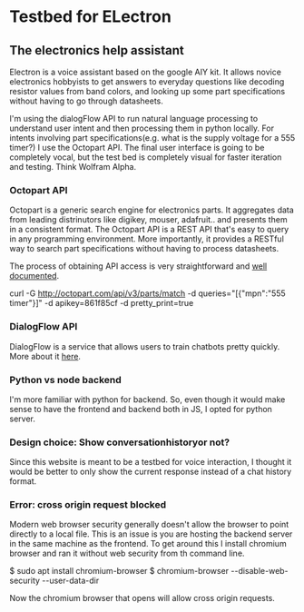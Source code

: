 # Testbed for ELectron
## The electronics help assistant

Electron is a voice assistant based on the google AIY kit. It allows novice electronics hobbyists to get answers to everyday questions like decoding resistor values from band colors, and looking up some part specifications without having to go through datasheets.

I'm using the dialogFlow API to run natural language processing to understand user intent and then processing them in python locally. For intents involving part specifications(e.g. what is the supply voltage for a 555 timer?) I use the Octopart API. The final user interface is going to be completely vocal, but the test bed is completely visual for faster iteration and testing. Think Wolfram Alpha.

### Octopart API

Octopart is a generic search engine for electronics parts. It aggregates data from leading distrinutors like digikey, mouser, adafruit.. and presents them in a consistent format. The Octopart API is a REST API that's easy to query in any programming environment. More importantly, it provides a RESTful way to search part specifications without having to process datasheets.

The process of obtaining API access is very straightforward and [well documented](https://octopart.com/api/docs/v3/overview#authentication).

curl -G http://octopart.com/api/v3/parts/match -d queries="[{\"mpn\":\"555 timer\"}]" -d apikey=861f85cf -d pretty_print=true

### DialogFlow API

DialogFlow is a service that allows users to train chatbots pretty quickly. More about it [here](api.ai).

### Python vs node backend

I'm more familiar with python for backend. So, even though it would make sense to have the frontend and backend both in JS, I opted for python server.

### Design choice: Show conversationhistoryor not?

Since this website is meant to be a testbed for voice interaction, I thought it would be better to only show the current response instead of a chat history format.

### Error: cross origin request blocked

Modern web browser security generally doesn't allow the browser to point directly to a local file. This is an issue is you are hosting the backend server in the same machine as the frontend. To get around this I install chromium browser and ran it without web security from th command line.  

  $ sudo apt install chromium-browser
  $ chromium-browser --disable-web-security --user-data-dir

Now the chromium browser that opens will allow cross origin requests.
